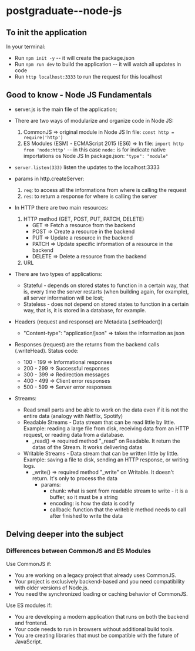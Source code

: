 # postgraduate--node-js

## To init the application
In your terminal:
- Run `npm init -y` -- it will create the package.json
- Run `npm run dev` to build the application -- it will watch all updates in code
- Run `http localhost:3333` to run the request for this localhost 


## Good to know - Node JS Fundamentals
- server.js is the main file of the application;

- There are two ways of modularize and organize code in Node JS:
    1) CommonJS => original module in Node JS 
    In file: `const http = require('http')`
    2) ES Modules (ESM) - ECMAScript 2015 (ES6) => 
    In file: `import http from 'node:http'` -- in this case `node:` is for indicate native importations os Node JS
    In package.json: `"type": "module"`

- `server.listen(333)` listen the updates to the localhost:3333

- params in http.createServer:
    1) `req`: to access all the informations from where is calling the request
    2) `res`: to return a response for where is calling the server


- In HTTP there are two main resources:
    1) HTTP method (GET, POST, PUT, PATCH, DELETE)
        - GET => Fetch a resource from the backend
        - POST => Create a resource in the backend
        - PUT => Update a resource in the backend
        - PATCH => Update specific information of a resource in the backend
        - DELETE => Delete a resource from the backend
    2) URL


- There are two types of applications:
    - Stateful - depends on stored states to function in a certain way, that is, every time the server restarts (when building again, for example), all server information will be lost;
    - Stateless - does not depend on stored states to function in a certain way, that is, it is stored in a database, for example.
    

- Headers (request and response) are Metadata (.setHeader())
    - "Content-type": "application/json" => takes the information as json   

- Responses (request) are the returns from the backend calls (.writeHead). Status code:
    - 100 - 199 => Informational responses
    - 200 - 299 => Successful responses
    - 300 - 399 => Redirection messages
    - 400 - 499 => Client error responses
    - 500 - 599 => Server error responses


- Streams:
    - Read small parts and be able to work on the data even if it is not the entire data (analogy with Netflix, Spotify)
    - Readable Streams - Data stream that can be read little by little. Example: reading a large file from disk, receiving data from an HTTP request, or reading data from a database.
        - _read() => required method "_read" on Readable. It return the datas of the Stream. It works delivering datas
    - Writable Streams - Data stream that can be written little by little. Example: saving a file to disk, sending an HTTP response, or writing logs.
        - _write() => required method "_write" on Writable. It doesn't return. It's only to process the data
            - params:
                - chunk: what is sent from readable stream to write - it is a buffer, so it must be a string 
                - encoding: is how the data is codify
                - callback: function that the writeble method needs to call after finished to write the data



## Delving deeper into the subject

### Differences between CommonJS and ES Modules

Use CommonJS if:
- You are working on a legacy project that already uses CommonJS.
- Your project is exclusively backend-based and you need compatibility with older versions of Node.js.
- You need the synchronized loading or caching behavior of CommonJS.

Use ES modules if:
- You are developing a modern application that runs on both the backend and frontend.
- Your code needs to run in browsers without additional build tools.
- You are creating libraries that must be compatible with the future of JavaScript.

